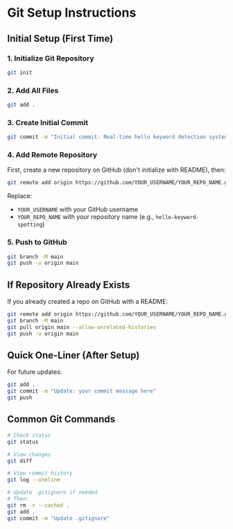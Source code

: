 # Git Setup Instructions

## Initial Setup (First Time)

### 1. Initialize Git Repository

```bash
git init
```

### 2. Add All Files

```bash
git add .
```

### 3. Create Initial Commit

```bash
git commit -m "Initial commit: Real-time hello keyword detection system with GUI"
```

### 4. Add Remote Repository

First, create a new repository on GitHub (don't initialize with README), then:

```bash
git remote add origin https://github.com/YOUR_USERNAME/YOUR_REPO_NAME.git
```

Replace:
- `YOUR_USERNAME` with your GitHub username
- `YOUR_REPO_NAME` with your repository name (e.g., `hello-keyword-spotting`)

### 5. Push to GitHub

```bash
git branch -M main
git push -u origin main
```

## If Repository Already Exists

If you already created a repo on GitHub with a README:

```bash
git remote add origin https://github.com/YOUR_USERNAME/YOUR_REPO_NAME.git
git branch -M main
git pull origin main --allow-unrelated-histories
git push -u origin main
```

## Quick One-Liner (After Setup)

For future updates:

```bash
git add .
git commit -m "Update: your commit message here"
git push
```

## Common Git Commands

```bash
# Check status
git status

# View changes
git diff

# View commit history
git log --oneline

# Update .gitignore if needed
# Then:
git rm -r --cached .
git add .
git commit -m "Update .gitignore"
```

